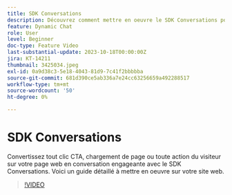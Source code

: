 ```yaml
---
title: SDK Conversations
description: Découvrez comment mettre en oeuvre le SDK Conversations pour convertir un clic CTA en conversation engageante.
feature: Dynamic Chat
role: User
level: Beginner
doc-type: Feature Video
last-substantial-update: 2023-10-18T00:00:00Z
jira: KT-14211
thumbnail: 3425034.jpeg
exl-id: 0a9d38c3-5e18-4043-81d9-7c41f2bbbbba
source-git-commit: 681d390ce5ab336a7e24cc63256659a492288517
workflow-type: tm+mt
source-wordcount: '50'
ht-degree: 0%

---
```


# SDK Conversations

Convertissez tout clic CTA, chargement de page ou toute action du visiteur sur votre page web en conversation engageante avec le SDK Conversations. Voici un guide détaillé à mettre en oeuvre sur votre site web.

>[!VIDEO](https://video.tv.adobe.com/v/3425034/?learn=on)
